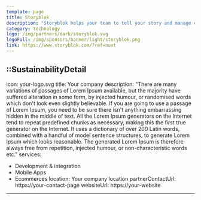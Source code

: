 ```yaml
---
template: page
title: Storyblok
description: "Storyblok helps your team to tell your story and manage content for every use-case: corporate websites, e-commerce, helpdesks, mobile apps, and screen displays."
category: technology
logo: /img/partners/dark/storyblok.svg
logoFull: /img/sponsors/banner/light/storyblok.png
link: https://www.storyblok.com/?ref=nuxt
---
```

<!-- Leave the icon prop as is, the Nuxt team will replace it -->
::SustainabilityDetail
---
icon: your-logo.svg
title: Your company
description: "There are many variations of passages of Lorem Ipsum available, but the majority have suffered alteration in some form, by injected humour, or randomised words which don't look even slightly believable. If you are going to use a passage of Lorem Ipsum, you need to be sure there isn't anything embarrassing hidden in the middle of text. All the Lorem Ipsum generators on the Internet tend to repeat predefined chunks as necessary, making this the first true generator on the Internet. It uses a dictionary of over 200 Latin words, combined with a handful of model sentence structures, to generate Lorem Ipsum which looks reasonable. The generated Lorem Ipsum is therefore always free from repetition, injected humour, or non-characteristic words etc."
services:
  - Development & integration
  - Mobile Apps
  - Ecommerces
location: Your company location
partnerContactUrl: https://your-contact-page
websiteUrl: https://your-website
---
